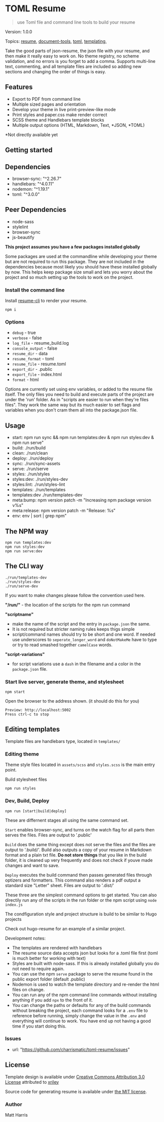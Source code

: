 
# TOML Resume

> use Toml file and command line tools to build your resume

Version: 1.0.0

Topics: [resume](https://github.com/topics/resume),  [document-tools](https://github.com/topics/document-tools),  [toml](https://github.com/topics/toml),  [templating](https://github.com/topics/templating),  

Take the good parts of json-resume, the json file with your resume, and then  make it really easy to work on. No theme registry, no scheme validation, and no errors is you forget to add a comma. Supports multi-line text, commenting, and all template files are included so adding new sections and changing the order of things is easy.

## Features

- Export to PDF from command line
- Multiple sized pages and orientation
- Develop your theme in live print-preview-like mode
- Print styles and paper.css make render correct
- SCSS theme and Handlebars template blocks
- Multiple output options (HTML, Markdown, Text, \*JSON, \*TOML)

\*Not directly available yet



## Getting started


## Dependencies

-  browser-sync: "^2.26.7"
-  handlebars: "^4.0.11"
-  nodemon: "^1.19.1"
-  toml: "^3.0.0"


## Peer Dependencies

 - node-sass
 - stylelint
 - browser-sync
 - js-beautify


**This project assumes you have a few packages installed globally**

Some packages are used at the commandline while developing your theme but are not required to run this package.  They are not included in the dependencies because most likely you should have these installed globally by now. This helps keep package size small and lets you worry about the project and so much setting up the tools to work on the project.


### Install the command line

Install [resume-cli](https://github.com/jsonresume/resume-cli) to render your resume.

```
npm i
```

### Options

  - `debug`          - true
  - `verbose`        - false
  - `log_file`       - resume_build.log
  - `console_output` - false
  - `resume_dir`     - data
  - `resume_format`  - toml
  - `resume_file`    - resume.toml
  - `export_dir`     - .public
  - `export_file`    - index.html
  - `format`         - html

Options are currently set using env variables, or added to the resume file itself. The only files you need to build and execute parts of the project are under the 'run' folder. As in "scripts are easier to run when they're files files".  They work the same way but its much easier to set flags and variables when you don't cram them all into the package.json file.


## Usage

  -  start:       npm run sync && npm run templates:dev & npm run styles:dev & npm run serve"
 -  build:        ./run/build  
 -  clean:        ./run/clean  
 -  deploy:       ./run/deploy   
 -  sync:         ./run/sync-assets  
 -  serve:        ./run/serve  
 -  styles:       ./run/styles   
 -  styles:dev:   ./run/styles-dev   
 -  styles:lint:  ./run/styles-lint  
 -  templates:    ./run/templates  
 -  templates:dev ./run/templates-dev  
 -  meta:bump:    npm version patch -m "Increasing npm package version v%s"
 -  meta:release: npm version patch -m "Release: %s"
 -  env:          env | sort | grep npm"



## The NPM way

```
npm run templates:dev
npm run styles:dev
npm run serve:dev
```

## The CLI way

```
./run/templates-dev
./run/styles-dev
./run/serve-dev
```


If you want to make changes please follow the convention used here.

__"/run/"__ - the location of the scripts for the npm run command


__"scriptname"__

  - make the name of the script and the entry in `package.json` the same.
  - It is not required but stricter naming rules keeps thigs simple
  - script/command names should try to be short and one word. If needed use underscores to `seperate_longer_word` and `doNotMakeMe` have to type or try to read smashed together `camelCase` words.

__"script-variations"__

  - for script variations use a `dash` in the filename and a color in the `package.json` file.


### Start live server, generate theme, and stylesheet

```
npm start
```

Open the browser to the address shown. (it should do this for you)

```
Preview: http://localhost:5002
Press ctrl-c to stop
```

## Editing templates

Template files are handlebars type, located in `templates/`


### Editing theme

Theme style files located in `assets/scss` and `styles.scss` is the main entry point.


Build stylesheet files

```
npm run styles
```

### Dev, Build, Deploy

```
npm run [start|build|deploy]
```

These are differnent stages all using the same command set.

`Start` enables browser-sync, and turns on the watch flag for all parts then serves the files. Files are output to '.public'

`Build` does the same thing except does not serve the files and the files are output to '.build/<TIMESTAMP>'. Build also outputs a copy of your resume in Markdown format and a plain txt file. **Do not store things** that you like in the build folder, it is cleaned up very frequently and does not check if youve made changes and want to save.

`Deploy` executes the build command then passes generated files through optizers and formatters. This command also renders a pdf output a standard size "Letter" sheet.  Files are output to '.dist/<VERSION>'


These three are the simplest command options to get started. You can also directily run any of the scripts in the run folder or the npm script using `node index.js`

The condfiguration style and project structure is build to be similar to Hugo projects

Check out hugo-resume for an example of a similar project.


Development notes:

- The templates are rendered with handlebars
- The resume source data accepts json but looks for a .toml file first (toml is much better for working with text)
- Styles are built with node-sass. If this is already installed globally you do not need to require again.
- You can use the npm `serve` package to serve the resume found in the public export folder (default .public)
- Nodemon is used to watch the template directory and re-render the html files on change.
- You can run any of the npm command line commands without installing anything if you add `npx` to the front of it.
- You can change the paths or defaults for any of the build commands without breaking the project, each command looks for a `.env` file to reference before running, simply change the value in the `.env` and everything will continue to work. You have end up not having a good time if you start doing this.



### Issues

-  url: "https://github.com/charrismatic/toml-resume/issues"


## License

Template design is available under [Creative Commons Attribution 3.0 License](http://creativecommons.org/licenses/by/3.0/) attributed to [xriley](https://github.com/xriley)

Source code for generating resume is available under [the MIT license](http://mths.be/mit).


### Author

Matt Harris
